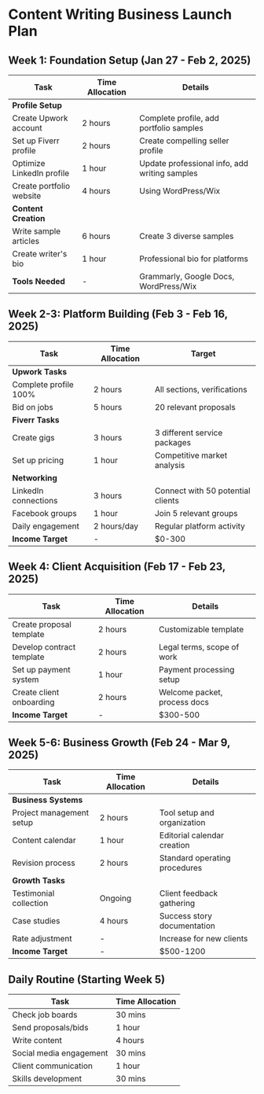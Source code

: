 # Content Writing Business Launch Plan

## Week 1: Foundation Setup (Jan 27 - Feb 2, 2025)
| Task | Time Allocation | Details |
|------|----------------|----------|
| **Profile Setup** | | |
| Create Upwork account | 2 hours | Complete profile, add portfolio samples |
| Set up Fiverr profile | 2 hours | Create compelling seller profile |
| Optimize LinkedIn profile | 1 hour | Update professional info, add writing samples |
| Create portfolio website | 4 hours | Using WordPress/Wix |
| **Content Creation** | | |
| Write sample articles | 6 hours | Create 3 diverse samples |
| Create writer's bio | 1 hour | Professional bio for platforms |
| **Tools Needed** | - | Grammarly, Google Docs, WordPress/Wix |

## Week 2-3: Platform Building (Feb 3 - Feb 16, 2025)
| Task | Time Allocation | Target |
|------|----------------|---------|
| **Upwork Tasks** | | |
| Complete profile 100% | 2 hours | All sections, verifications |
| Bid on jobs | 5 hours | 20 relevant proposals |
| **Fiverr Tasks** | | |
| Create gigs | 3 hours | 3 different service packages |
| Set up pricing | 1 hour | Competitive market analysis |
| **Networking** | | |
| LinkedIn connections | 3 hours | Connect with 50 potential clients |
| Facebook groups | 1 hour | Join 5 relevant groups |
| Daily engagement | 2 hours/day | Regular platform activity |
| **Income Target** | - | $0-300 |

## Week 4: Client Acquisition (Feb 17 - Feb 23, 2025)
| Task | Time Allocation | Details |
|------|----------------|----------|
| Create proposal template | 2 hours | Customizable template |
| Develop contract template | 2 hours | Legal terms, scope of work |
| Set up payment system | 1 hour | Payment processing setup |
| Create client onboarding | 2 hours | Welcome packet, process docs |
| **Income Target** | - | $300-500 |

## Week 5-6: Business Growth (Feb 24 - Mar 9, 2025)
| Task | Time Allocation | Details |
|------|----------------|----------|
| **Business Systems** | | |
| Project management setup | 2 hours | Tool setup and organization |
| Content calendar | 1 hour | Editorial calendar creation |
| Revision process | 2 hours | Standard operating procedures |
| **Growth Tasks** | | |
| Testimonial collection | Ongoing | Client feedback gathering |
| Case studies | 4 hours | Success story documentation |
| Rate adjustment | - | Increase for new clients |
| **Income Target** | - | $500-1200 |

## Daily Routine (Starting Week 5)
| Task | Time Allocation |
|------|----------------|
| Check job boards | 30 mins |
| Send proposals/bids | 1 hour |
| Write content | 4 hours |
| Social media engagement | 30 mins |
| Client communication | 1 hour |
| Skills development | 30 mins |
